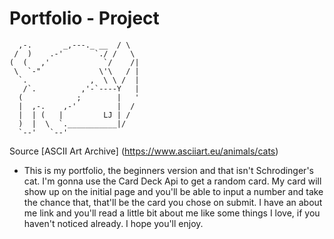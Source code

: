 # Portfolio - Project

```
  ,-.       _,---._ __  / \
 /  )    .-'       `./ /   \
(  (   ,'            `/    /|
 \  `-"             \'\   / |
  `.              ,  \ \ /  |
   /`.          ,'-`----Y   |
  (            ;        |   '
  |  ,-.    ,-'         |  /
  |  | (   |         LJ | /
  )  |  \  `.___________|/
  `--'   `--'
```

Source [ASCII Art Archive] (https://www.asciiart.eu/animals/cats)

- This is my portfolio, the beginners version and that isn't Schrodinger's cat. I'm gonna use the Card Deck Api to get a random card. My card will show up on the initial page and you'll be able to input a number and take the chance that, that'll be the card you chose on submit. I have an about me link and you'll read a little bit about me like some things I love, if you haven't noticed already. I hope you'll enjoy.
